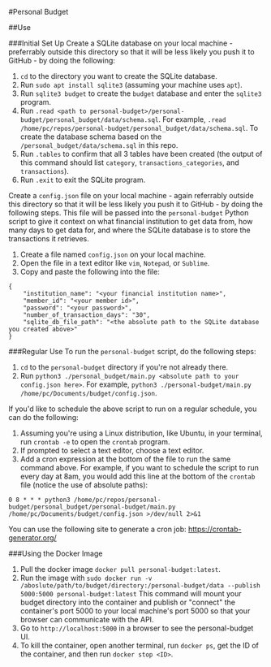 #Personal Budget

##Use

###Initial Set Up
Create a SQLite database on your local machine - preferrably outside this directory so that it will be less likely you push it to GitHub - by doing the following:

1) `cd` to the directory you want to create the SQLite database.
2) Run `sudo apt install sqlite3` (assuming your machine uses `apt`).
3) Run `sqlite3 budget` to create the `budget` database and enter the `sqlite3` program.
4) Run `.read <path to personal-budget>/personal-budget/personal_budget/data/schema.sql`.  For example, `.read /home/pc/repos/personal-budget/personal_budget/data/schema.sql`.  To create the database schema based on the `/personal_budget/data/schema.sql` in this repo.
5) Run `.tables` to confirm that all 3 tables have been created (the output of this command should list `category`, `transactions_categories`, and `transactions`).
6) Run `.exit` to exit the SQLite program.

Create a `config.json` file on your local machine - again referrably outside this directory so that it will be less likely you push it to GitHub - by doing the following steps.  This file will be passed into the `personal-budget` Python script to give it context on what financial institution to get data from, how many days to get data for, and where the SQLite database is to store the transactions it retrieves.

1) Create a file named `config.json` on your local machine.
2) Open the file in a text editor like `vim`, `Notepad`, or `Sublime`.
3) Copy and paste the following into the file:

```
{
    "institution_name": "<your financial institution name>",
    "member_id": "<your member id>",
    "password": "<your password>",
    "number_of_transaction_days": "30",
    "sqlite_db_file_path": "<the absolute path to the SQLite database you created above>"
}
```

###Regular Use
To run the `personal-budget` script, do the following steps:

1) `cd` to the `personal-budget` directory if you're not already there.
2) Run `python3 ./personal_budget/main.py <absolute path to your config.json here>`.  For example, `python3 ./personal-budget/main.py /home/pc/Documents/budget/config.json`.

If you'd like to schedule the above script to run on a regular schedule, you can do the following:
1) Assuming you're using a Linux distribution, like Ubuntu, in your terminal, run `crontab -e` to open the `crontab` program.
2) If prompted to select a text editor, choose a text editor.
3) Add a cron expression at the bottom of the file to run the same command above.  For example, if you want to schedule the script to run every day at 8am, you would add this line at the bottom of the `crontab` file (notice the use of absolute paths):
```
0 8 * * * python3 /home/pc/repos/personal-budget/personal_budget/personal-budget/main.py /home/pc/Documents/budget/config.json >/dev/null 2>&1
```

You can use the following site to generate a cron job:  https://crontab-generator.org/

###Using the Docker Image
1) Pull the docker image `docker pull personal-budget:latest`.
2) Run the image with `sudo docker run -v /aboslute/path/to/budget/directory:/personal-budget/data --publish 5000:5000 personal-budget:latest`
This command will mount your budget directory into the container and publish or "connect" the container's port 5000 to your
   local machine's port 5000 so that your browser can communicate with the API.
3) Go to `http://localhost:5000` in a browser to see the personal-budget UI.
4) To kill the container, open another terminal, run `docker ps`, get the ID of the container, and then run `docker stop <ID>`.